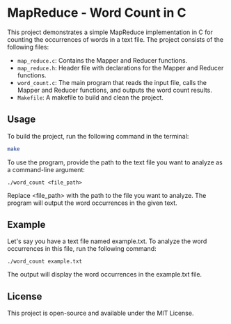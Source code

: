 # MapReduce - Word Count in C

This project demonstrates a simple MapReduce implementation in C for counting the occurrences of words in a text file. The project consists of the following files:

- `map_reduce.c`: Contains the Mapper and Reducer functions.
- `map_reduce.h`: Header file with declarations for the Mapper and Reducer functions.
- `word_count.c`: The main program that reads the input file, calls the Mapper and Reducer functions, and outputs the word count results.
- `Makefile`: A makefile to build and clean the project.

## Usage

To build the project, run the following command in the terminal:

```bash
make
```
To use the program, provide the path to the text file you want to analyze as a command-line argument:
```
./word_count <file_path>
```
Replace <file_path> with the path to the file you want to analyze. The program will output the word occurrences in the given text.

## Example

Let's say you have a text file named example.txt. To analyze the word occurrences in this file, run the following command:
```
./word_count example.txt
```
The output will display the word occurrences in the example.txt file.

## License

This project is open-source and available under the MIT License.